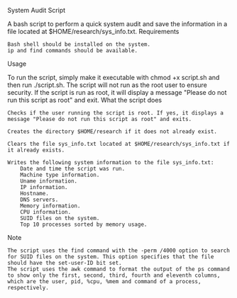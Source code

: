 System Audit Script

A bash script to perform a quick system audit and save the information in a file located at $HOME/research/sys_info.txt.
Requirements

    Bash shell should be installed on the system.
    ip and find commands should be available.

Usage

To run the script, simply make it executable with chmod +x script.sh and then run ./script.sh. The script will not run as the root user to ensure security. If the script is run as root, it will display a message "Please do not run this script as root" and exit.
What the script does

    Checks if the user running the script is root. If yes, it displays a message "Please do not run this script as root" and exits.

    Creates the directory $HOME/research if it does not already exist.

    Clears the file sys_info.txt located at $HOME/research/sys_info.txt if it already exists.

    Writes the following system information to the file sys_info.txt:
        Date and time the script was run.
        Machine type information.
        Uname information.
        IP information.
        Hostname.
        DNS servers.
        Memory information.
        CPU information.
        SUID files on the system.
        Top 10 processes sorted by memory usage.

Note

    The script uses the find command with the -perm /4000 option to search for SUID files on the system. This option specifies that the file should have the set-user-ID bit set.
    The script uses the awk command to format the output of the ps command to show only the first, second, third, fourth and eleventh columns, which are the user, pid, %cpu, %mem and command of a process, respectively.
